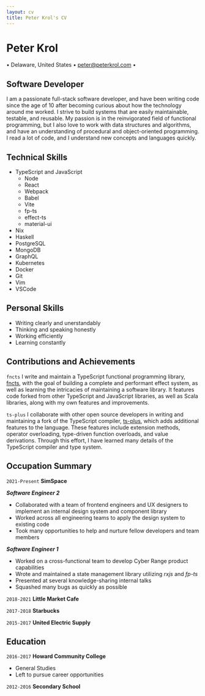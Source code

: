 ```yaml
---
layout: cv
title: Peter Krol's CV
---
```


# Peter Krol

<div id="webaddress">
• Delaware, United States
• <a href="peter@peterkrol.com">peter@peterkrol.com</a>
•
</div>

## Software Developer

I am a passionate full-stack software developer, and have been writing code since the age of 10 after becoming curious about how the technology around me worked.
I strive to build systems that are easily maintainable, testable, and reusable.
My passion is in the reinvigorated field of functional programming, but I also love to work with data structures and algorithms, and have an understanding of procedural and object-oriented programming.
I read a lot of code, and I understand new concepts and languages quickly.

## Technical Skills

- TypeScript and JavaScript
  - Node
  - React
  - Webpack
  - Babel
  - Vite
  - fp-ts
  - effect-ts
  - material-ui
- Nix
- Haskell
- PostgreSQL
- MongoDB
- GraphQL
- Kubernetes
- Docker
- Git
- Vim
- VSCode

## Personal Skills

- Writing clearly and unerstandably
- Thinking and speaking honestly
- Working efficiently
- Learning constantly

## Contributions and Achievements

`fncts`
I write and maintain a TypeScript functional programming library, <a href="https://github.com/0x706b/fncts">fncts</a>, with the goal of building a complete and performant effect system, as well as learning the intricacies of maintaining a software library. It features code forked from other TypeScript and JavaScript libraries, as well as Scala libraries, along with my own features and improvements.

`ts-plus`
I collaborate with other open source developers in writing and maintaining a fork of the TypeScript compiler, <a href="https://github.com/ts-plus/typescript">ts-plus</a>, which adds additional features to the language. These features include extension methods, operator overloading, type-driven function overloads, and value derivations. Through this effort, I have learned many details of the TypeScript compiler and type system.

## Occupation Summary

`2021-Present`
**SimSpace**

**_Software Engineer 2_**

- Collaborated with a team of frontend engineers and UX designers to implement an internal design system and component library
- Worked across all engineering teams to apply the design system to existing code
- Took many opportunities to help and nurture fellow developers and team members

**_Software Engineer 1_**

- Worked on a cross-functional team to develop Cyber Range product capabilities
- Wrote and maintained a state management library utilizing _rxjs_ and _fp-ts_
- Presented at several knowledge-sharing internal talks
- Squashed many bugs as quickly as possible

`2018-2021`
**Little Market Cafe**

`2017-2018`
**Starbucks**

`2015-2017`
**United Electric Supply**

## Education

`2016-2017`
**Howard Community College**

- General Studies
- Left to pursue career opportunities

`2012-2016`
**Secondary School**

<!-- ### Footer Last updated: November 2022 -->
